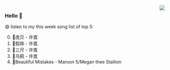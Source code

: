 <img align="right"  src="https://github-readme-stats.vercel.app/api/top-langs/?username=kvnZero" />

### Hello 👋

😄 listen to my this week song list of top 5:

0. 🌈庞贝 - 许嵩
1. 🌈假摔 - 许嵩
2. 🌈三尺 - 许嵩
3. 🌈乌鸦 - 许嵩
4. 🌈Beautiful Mistakes - Maroon 5/Megan thee Stallion

